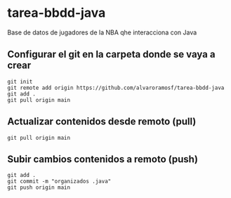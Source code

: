 # tarea-bbdd-java
Base de datos de jugadores de la NBA qhe interacciona con Java


## Configurar el git en la carpeta donde se vaya a crear
```
git init
git remote add origin https://github.com/alvaroramosf/tarea-bbdd-java
git add .
git pull origin main
```

## Actualizar contenidos desde remoto (pull)
```
git pull origin main
```

## Subir cambios contenidos a remoto (push)
```
git add .
git commit -m "organizados .java"
git push origin main
```

